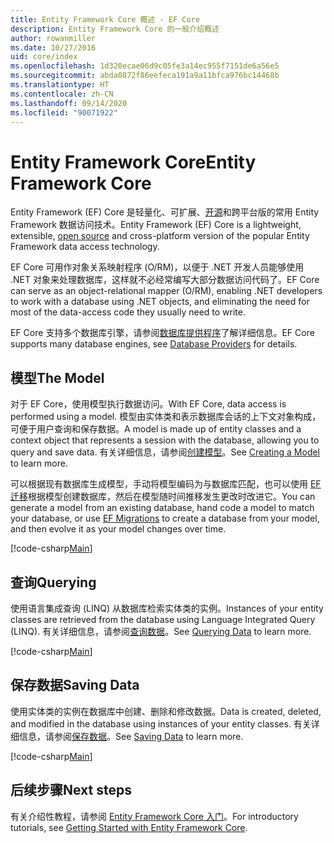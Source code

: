 ```yaml
---
title: Entity Framework Core 概述 - EF Core
description: Entity Framework Core 的一般介绍概述
author: rowanmiller
ms.date: 10/27/2016
uid: core/index
ms.openlocfilehash: 1d320ecae06d9c05fe3a14ec955f7151de6a56e5
ms.sourcegitcommit: abda0872f86eefeca191a9a11bfca976bc14468b
ms.translationtype: HT
ms.contentlocale: zh-CN
ms.lasthandoff: 09/14/2020
ms.locfileid: "90071922"
---
```

# <a name="entity-framework-core"></a><span data-ttu-id="ca8fd-103">Entity Framework Core</span><span class="sxs-lookup"><span data-stu-id="ca8fd-103">Entity Framework Core</span></span>

<span data-ttu-id="ca8fd-104">Entity Framework (EF) Core 是轻量化、可扩展、[开源](https://github.com/aspnet/EntityFrameworkCore)和跨平台版的常用 Entity Framework 数据访问技术。</span><span class="sxs-lookup"><span data-stu-id="ca8fd-104">Entity Framework (EF) Core is a lightweight, extensible, [open source](https://github.com/aspnet/EntityFrameworkCore) and cross-platform version of the popular Entity Framework data access technology.</span></span>

<span data-ttu-id="ca8fd-105">EF Core 可用作对象关系映射程序 (O/RM)，以便于 .NET 开发人员能够使用 .NET 对象来处理数据库，这样就不必经常编写大部分数据访问代码了。</span><span class="sxs-lookup"><span data-stu-id="ca8fd-105">EF Core can serve as an object-relational mapper (O/RM), enabling .NET developers to work with a database using .NET objects, and eliminating the need for most of the data-access code they usually need to write.</span></span>

<span data-ttu-id="ca8fd-106">EF Core 支持多个数据库引擎，请参阅[数据库提供程序](xref:core/providers/index)了解详细信息。</span><span class="sxs-lookup"><span data-stu-id="ca8fd-106">EF Core supports many database engines, see [Database Providers](xref:core/providers/index) for details.</span></span>

## <a name="the-model"></a><span data-ttu-id="ca8fd-107">模型</span><span class="sxs-lookup"><span data-stu-id="ca8fd-107">The Model</span></span>

<span data-ttu-id="ca8fd-108">对于 EF Core，使用模型执行数据访问。</span><span class="sxs-lookup"><span data-stu-id="ca8fd-108">With EF Core, data access is performed using a model.</span></span> <span data-ttu-id="ca8fd-109">模型由实体类和表示数据库会话的上下文对象构成，可便于用户查询和保存数据。</span><span class="sxs-lookup"><span data-stu-id="ca8fd-109">A model is made up of entity classes and a context object that represents a session with the database, allowing you to query and save data.</span></span> <span data-ttu-id="ca8fd-110">有关详细信息，请参阅[创建模型](xref:core/modeling/index)。</span><span class="sxs-lookup"><span data-stu-id="ca8fd-110">See [Creating a Model](xref:core/modeling/index) to learn more.</span></span>

<span data-ttu-id="ca8fd-111">可以根据现有数据库生成模型，手动将模型编码为与数据库匹配，也可以使用 [EF 迁移](xref:core/managing-schemas/migrations/index)根据模型创建数据库，然后在模型随时间推移发生更改时改进它。</span><span class="sxs-lookup"><span data-stu-id="ca8fd-111">You can generate a model from an existing database, hand code a model to match your database, or use [EF Migrations](xref:core/managing-schemas/migrations/index) to create a database from your model, and then evolve it as your model changes over time.</span></span>

[!code-csharp[Main](../../samples/core/Intro/Model.cs)]

## <a name="querying"></a><span data-ttu-id="ca8fd-112">查询</span><span class="sxs-lookup"><span data-stu-id="ca8fd-112">Querying</span></span>

<span data-ttu-id="ca8fd-113">使用语言集成查询 (LINQ) 从数据库检索实体类的实例。</span><span class="sxs-lookup"><span data-stu-id="ca8fd-113">Instances of your entity classes are retrieved from the database using Language Integrated Query (LINQ).</span></span> <span data-ttu-id="ca8fd-114">有关详细信息，请参阅[查询数据](xref:core/querying/index)。</span><span class="sxs-lookup"><span data-stu-id="ca8fd-114">See [Querying Data](xref:core/querying/index) to learn more.</span></span>

[!code-csharp[Main](../../samples/core/Intro/Program.cs#Querying)]

## <a name="saving-data"></a><span data-ttu-id="ca8fd-115">保存数据</span><span class="sxs-lookup"><span data-stu-id="ca8fd-115">Saving Data</span></span>

<span data-ttu-id="ca8fd-116">使用实体类的实例在数据库中创建、删除和修改数据。</span><span class="sxs-lookup"><span data-stu-id="ca8fd-116">Data is created, deleted, and modified in the database using instances of your entity classes.</span></span> <span data-ttu-id="ca8fd-117">有关详细信息，请参阅[保存数据](xref:core/saving/index)。</span><span class="sxs-lookup"><span data-stu-id="ca8fd-117">See [Saving Data](xref:core/saving/index) to learn more.</span></span>

[!code-csharp[Main](../../samples/core/Intro/Program.cs#SavingData)]

## <a name="next-steps"></a><span data-ttu-id="ca8fd-118">后续步骤</span><span class="sxs-lookup"><span data-stu-id="ca8fd-118">Next steps</span></span>

<span data-ttu-id="ca8fd-119">有关介绍性教程，请参阅 [Entity Framework Core 入门](xref:core/get-started/index)。</span><span class="sxs-lookup"><span data-stu-id="ca8fd-119">For introductory tutorials, see [Getting Started with Entity Framework Core](xref:core/get-started/index).</span></span>
